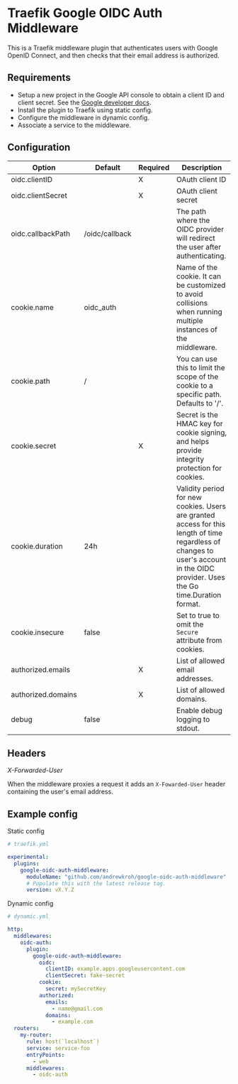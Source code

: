 # Traefik Google OIDC Auth Middleware

This is a Traefik middleware plugin that authenticates users with Google OpenID
Connect, and then checks that their email address is authorized.

## Requirements

- Setup a new project in the Google API console to obtain a client ID and 
client secret. See the [Google developer docs](https://developers.google.com/identity/openid-connect/openid-connect).
- Install the plugin to Traefik using static config.
- Configure the middleware in dynamic config.
- Associate a service to the middleware.

## Configuration

| Option             | Default        | Required | Description                                                                                                                                                                       |
|--------------------|----------------|----------|-----------------------------------------------------------------------------------------------------------------------------------------------------------------------------------|
| oidc.clientID      |                | X        | OAuth client ID                                                                                                                                                                   |
| oidc.clientSecret  |                | X        | OAuth client secret                                                                                                                                                               |
| oidc.callbackPath  | /oidc/callback |          | The path where the OIDC provider will redirect the user after authenticating.                                                                                                     |
| cookie.name        | oidc_auth      |          | Name of the cookie. It can be customized to avoid collisions when running multiple instances of the middleware.                                                                   |
| cookie.path        | /              |          | You can use this to limit the scope of the cookie to a specific path. Defaults to '/'.                                                                                            |
| cookie.secret      |                | X        | Secret is the HMAC key for cookie signing, and helps provide integrity protection for cookies.                                                                                    |
| cookie.duration    | 24h            |          | Validity period for new cookies. Users are granted access for this length of time regardless of changes to user's account in the OIDC provider. Uses the Go time.Duration format. |
| cookie.insecure    | false          |          | Set to true to omit the `Secure` attribute from cookies.                                                                                                                          |
| authorized.emails  |                | X        | List of allowed email addresses.                                                                                                                                                  |
| authorized.domains |                | X        | List of allowed domains.                                                                                                                                                          |
| debug              | false          |          | Enable debug logging to stdout.

## Headers

*X-Forwarded-User*

When the middleware proxies a request it adds an `X-Fowarded-User` header
containing the user's email address.

## Example config

Static config

```yaml
# traefik.yml

experimental:
  plugins:
    google-oidc-auth-middleware:
      moduleName: "github.com/andrewkroh/google-oidc-auth-middleware"
      # Populate this with the latest release tag.
      version: vX.Y.Z
```

Dynamic config

```yaml
# dynamic.yml

http:
  middlewares:
    oidc-auth:
      plugin:
        google-oidc-auth-middleware:
          oidc:
            clientID: example.apps.googleusercontent.com
            clientSecret: fake-secret
          cookie:
            secret: mySecretKey
          authorized:
            emails:
              - name@gmail.com
            domains:
              - example.com
  routers:
    my-router:
      rule: host(`localhost`)
      service: service-foo
      entryPoints:
        - web
      middlewares:
        - oidc-auth
```